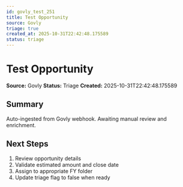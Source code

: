 ```yaml
---
id: govly_test_251
title: Test Opportunity
source: Govly
triage: true
created_at: 2025-10-31T22:42:48.175589
status: triage
---
```


# Test Opportunity

**Source:** Govly
**Status:** Triage
**Created:** 2025-10-31T22:42:48.175589

## Summary

Auto-ingested from Govly webhook. Awaiting manual review and enrichment.

## Next Steps

1. Review opportunity details
2. Validate estimated amount and close date
3. Assign to appropriate FY folder
4. Update triage flag to false when ready
